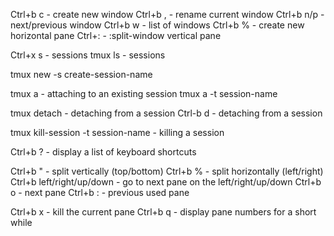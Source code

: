 
Ctrl+b c - create new window 
Ctrl+b , - rename current window
Ctrl+b n/p - next/previous window
Ctrl+b w - list of windows
Ctrl+b % - create new horizontal pane
Ctrl+: <command> - :split-window vertical pane

Ctrl+x s - sessions
tmux ls - sessions

tmux new -s create-session-name 

tmux a - attaching to an existing session
tmux a -t session-name

tmux detach - detaching from a session
Ctrl-b d - detaching from a session

tmux kill-session -t session-name - killing a session



Ctrl+b ? - display a list of keyboard shortcuts

Ctrl+b " - split vertically (top/bottom)
Ctrl+b % - split horizontally (left/right)
Ctrl+b left/right/up/down - go to next pane on the left/right/up/down
Ctrl+b o - next pane
Ctrl+b : - previous used pane


Ctrl+b x - kill the current pane
Ctrl+b q - display pane numbers for a short while

